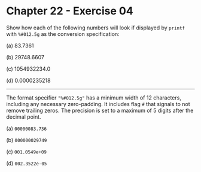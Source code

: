 # Chapter 22 - Exercise 04

Show how each of the following numbers will look if displayed by `printf` with `%#012.5g` as the conversion specification:

(a) 83.7361  

(b) 29748.6607  

(c) 1054932234.0  

(d) 0.0000235218  

---

The format specifier `"%#012.5g"` has a minimum width of 12 characters, including any necessary zero-padding. It includes flag `#` that signals to not remove trailing zeros. The precision is set to a maximum of 5 digits after the decimal point.

(a)
`00000083.736`  

(b)
`000000029749`  

(c)
`001.0549e+09`  

(d)
`002.3522e-05`  
